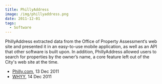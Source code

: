 ```yaml
---
title: PhillyAddress
image: /img/phillyaddress.png
date: 2011-12-01
tags:
  - Software
---
```

PhillyAddress extracted data from the Office of Property Assessment‘s web site and presented it in an easy-to-use mobile application, as well as an API that other software is built upon. In addition, PhillyAddress allowed users to search for properties by the owner’s name, a core feature left out of the City's web site at the time.

- [Philly.com](http://www.philly.com/philly/blogs/our-money/135541158.html), 13 Dec 2011
- [WHYY](https://soundcloud.com/tim-34-5/nwopa), 14 Dec 2011
